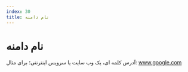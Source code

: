 ```yaml
---
index: 30
title: نام دامنه
---
```

# نام دامنه

آدرس کلمه ای، یک وب سایت یا سرویس اینترنتی؛ برای مثال: www.google.com